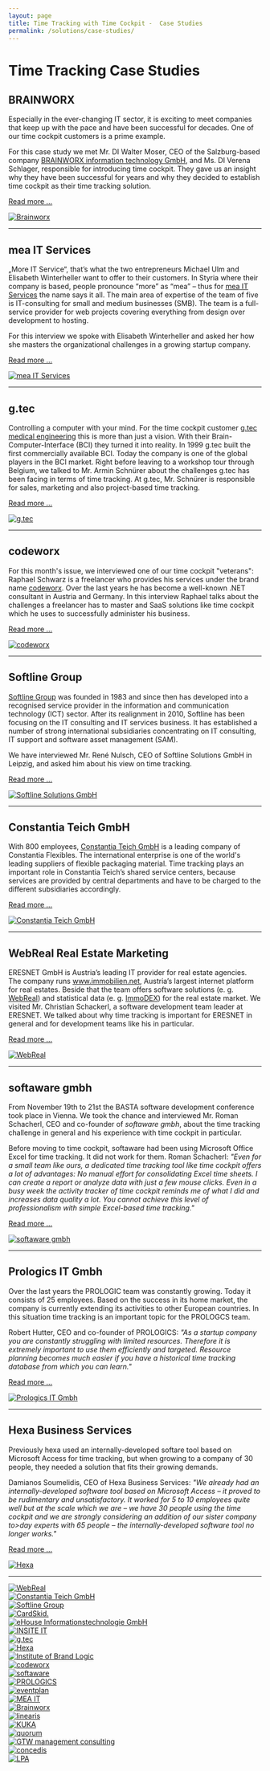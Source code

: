 ```yaml
---
layout: page
title: Time Tracking with Time Cockpit -  Case Studies
permalink: /solutions/case-studies/
---
```


<h1 xmlns="http://www.w3.org/1999/xhtml">Time Tracking Case Studies
		</h1><h2 xmlns="http://www.w3.org/1999/xhtml">BRAINWORX
		</h2><div class="row" xmlns="http://www.w3.org/1999/xhtml">
  <div class="col-sm-12 col-md-8">
    <p>Especially in the ever-changing IT sector, it is exciting to meet companies that keep up with the pace and have been successful for decades. One of our time cockpit customers is a prime example.
				</p>
    <p>For this case study we met Mr. DI Walter Moser, CEO of the Salzburg-based company <a title="Brainworx information technology GmbH" href="http://www.brainworx.at/" target="_blank">BRAINWORX information technology GmbH</a>, and Ms. DI Verena Schlager, responsible for introducing time cockpit. They gave us an insight why they have been successful for years and why they decided to establish time cockpit as their time tracking solution.
				</p>
    <p>
      <a href="{{site.baseurl}}/loesungen/case-studies/Brainworx/" title="Time Tracking at Brainworx with Time Cockpit">Read more ...</a>
    </p>
  </div>
  <div class="col-sm-12 col-md-4">
    <a href="{{site.baseurl}}/loesungen/case-studies/Brainworx/" title="Time Tracking at Brainworx with Time Cockpit">
      <img src="{{site.baseurl}}/content/images/customer_logos/brainworx_logo_246.jpg" alt="Brainworx" title="Brainworx" />
    </a>
  </div>
</div><hr xmlns="http://www.w3.org/1999/xhtml" /><h2 xmlns="http://www.w3.org/1999/xhtml">mea IT Services
		</h2><div class="row" xmlns="http://www.w3.org/1999/xhtml">
  <div class="col-sm-12 col-md-8">
    <p>„More IT Service“, that’s what the two entrepreneurs Michael Ulm and Elisabeth Winterheller want to offer to their customers. In Styria where their company is based, people pronounce “more” as “mea” – thus for <a href="http://www.mea-it.com/" title="mea IT Services" target="_blank">mea IT Services</a> the name says it all. The main area of expertise of the team of five is IT-consulting for small and medium businesses (SMB). The team is a full-service provider for web projects covering everything from design over development to hosting.
				</p>
    <p>For this interview we spoke with Elisabeth Winterheller and asked her how she masters the organizational challenges in a growing startup company.
				</p>
    <p>
      <a href="{{site.baseurl}}/loesungen/case-studies/Zeiterfassung-bei-mea-IT-Services-mit-time-cockpit/" title="Time Tracking at mea IT Services with Time Cockpit">Read more ...</a>
    </p>
  </div>
  <div class="col-sm-12 col-md-4">
    <a href="{{site.baseurl}}/loesungen/case-studies/Zeiterfassung-bei-mea-IT-Services-mit-time-cockpit/" title="Time Tracking at mea IT Services with Time Cockpit">
      <img src="{{site.baseurl}}/content/images/customer_logos/mea_it_services_logo_246.png" alt="mea IT Services" title="mea IT Services" />
    </a>
  </div>
</div><hr xmlns="http://www.w3.org/1999/xhtml" /><h2 xmlns="http://www.w3.org/1999/xhtml">g.tec
		</h2><div class="row" xmlns="http://www.w3.org/1999/xhtml">
  <div class="col-sm-12 col-md-8">
    <p>Controlling a computer with your mind. For the time cockpit customer <a href="http://www.gtec.at/" title="g.tec" target="_blank">g.tec medical engineering</a> this is more than just a vision. With their Brain-Computer-Interface (BCI) they turned it into reality. In 1999 g.tec built the first commercially available BCI. Today the company is one of the global players in the BCI market. Right before leaving to a workshop tour through Belgium, we talked to Mr. Armin Schnürer about the challenges g.tec has been facing in terms of time tracking. At g.tec, Mr. Schnürer is responsible for sales, marketing and also project-based time tracking.
				</p>
    <p>
      <a href="{{site.baseurl}}/loesungen/case-studies/Time-Tracking-at-gtec-With-Time-Cockpit/" title="Time Tracking at g.tec with Time Cockpit">Read more ...</a>
    </p>
  </div>
  <div class="col-sm-12 col-md-4">
    <a href="{{site.baseurl}}/loesungen/case-studies/Time-Tracking-at-gtec-With-Time-Cockpit/" title="Time Tracking at g.tec with Time Cockpit">
      <img src="{{site.baseurl}}/content/images/customer_logos/gtec_logo_246.jpg" alt="g.tec" title="g.tec" />
    </a>
  </div>
</div><hr xmlns="http://www.w3.org/1999/xhtml" /><h2 xmlns="http://www.w3.org/1999/xhtml">codeworx
		</h2><div class="row" xmlns="http://www.w3.org/1999/xhtml">
  <div class="col-sm-12 col-md-8">
    <p>For this month's issue, we interviewed one of our time cockpit "veterans": Raphael Schwarz is a freelancer who provides his services under the brand name <a href="http://www.codeworx.at" title="codeworx" target="_blank">codeworx</a>. Over the last years he has become a well-known .NET consultant in Austria and Germany. In this interview Raphael talks about the challenges a freelancer has to master and SaaS solutions like time cockpit which he uses to successfully administer his business.
				</p>
    <p>
      <a href="{{site.baseurl}}/loesungen/case-studies/Zeiterfassung-bei-codeworx-mit-time-cockpit/" title="Time Tracking at Codeworx with Time Cockpit">Read more ...</a>
    </p>
  </div>
  <div class="col-sm-12 col-md-4">
    <a href="{{site.baseurl}}/loesungen/case-studies/Zeiterfassung-bei-codeworx-mit-time-cockpit/" title="Time Tracking at Codeworx with Time Cockpit">
      <img src="{{site.baseurl}}/content/images/customer_logos/codeworx_logo_246.png" alt="codeworx" title="codeworx" />
    </a>
  </div>
</div><hr xmlns="http://www.w3.org/1999/xhtml" /><h2 xmlns="http://www.w3.org/1999/xhtml">Softline Group
		</h2><div class="row" xmlns="http://www.w3.org/1999/xhtml">
  <div class="col-sm-12 col-md-8">
    <p>
      <a href="http://www.softline-group.com/" target="_blank">Softline Group</a> was founded in 1983 and since then has developed into a recognised service provider in the information and communication technology (ICT) sector. After its realignment in 2010, Softline has been focusing on the IT consulting and IT services business. It has established a number of strong international subsidiaries concentrating on IT consulting, IT support and software asset management (SAM).
				</p>
    <p>We have interviewed Mr. René Nulsch, CEO of Softline Solutions GmbH in Leipzig, and asked him about his view on time tracking.
				</p>
    <p>
      <a href="{{site.baseurl}}/loesungen/case-studies/Time-Tracking-at-Softline-with-Time-Cockpit/">Read more ...</a>
    </p>
  </div>
  <div class="col-sm-12 col-md-4">
    <a href="{{site.baseurl}}/loesungen/case-studies/Time-Tracking-at-Softline-with-Time-Cockpit/">
      <img src="{{site.baseurl}}/content/images/customer_logos/softline_group_logo.png" alt="Softline Solutions GmbH" title="Softline Solutions GmbH" />
    </a>
  </div>
</div><hr xmlns="http://www.w3.org/1999/xhtml" /><h2 xmlns="http://www.w3.org/1999/xhtml">Constantia Teich GmbH
		</h2><div class="row" xmlns="http://www.w3.org/1999/xhtml">
  <div class="col-sm-12 col-md-8">
    <p>With 800 employees, <a href="http://teich.cflex.com/" target="_blank">Constantia Teich GmbH</a> is a leading company of Constantia Flexibles. The international enterprise is one of the world's leading suppliers of flexible packaging material. Time tracking plays an important role in Constantia Teich’s shared service centers, because services are provided by central departments and have to be charged to the different subsidiaries accordingly.
				</p>
    <p>
      <a href="{{site.baseurl}}/loesungen/case-studies/Constantia-Teich/">Read more ...</a>
    </p>
  </div>
  <div class="col-sm-12 col-md-4">
    <a href="{{site.baseurl}}/loesungen/case-studies/Constantia-Teich/">
      <img src="{{site.baseurl}}/content/images/customer_logos/teich_logo_246.png" alt="Constantia Teich GmbH" title="Constantia Teich GmbH" />
    </a>
  </div>
</div><hr xmlns="http://www.w3.org/1999/xhtml" /><h2 xmlns="http://www.w3.org/1999/xhtml">WebReal Real Estate Marketing
		</h2><div class="row" xmlns="http://www.w3.org/1999/xhtml">
  <div class="col-sm-12 col-md-8">
    <p>ERESNET GmbH is Austria’s leading IT provider for real estate agencies. The company runs <a href="http://www.immobilien.net/" target="_blank">www.immobilien.net</a>, Austria’s largest internet platform for real estates. Beside that the team offers software solutions (e. g. <a href="http://www.webreal.at/" target="_blank">WebReal</a>) and statistical data (e. g. <a href="http://www.immobilien.net/immodex" target="_blank">ImmoDEX</a>) for the real estate market. We visited Mr. Christian Schackerl, a software development team leader at ERESNET. We talked about why time tracking is important for ERESNET in general and for development teams like his in particular.
				</p>
    <p>
      <a href="{{site.baseurl}}/loesungen/case-studies/webreal/">Read more ...</a>
    </p>
  </div>
  <div class="col-sm-12 col-md-4">
    <a href="{{site.baseurl}}/loesungen/case-studies/webreal/">
      <img src="{{site.baseurl}}/content/images/customer_logos/webreal_logo.png" alt="WebReal" title="WebReal" />
    </a>
  </div>
</div><hr xmlns="http://www.w3.org/1999/xhtml" /><h2 xmlns="http://www.w3.org/1999/xhtml">softaware gmbh
		</h2><div class="row" xmlns="http://www.w3.org/1999/xhtml">
  <div class="col-sm-12 col-md-8">
    <p>From November 19th to 21st the BASTA software development conference took place in Vienna. We took the chance and interviewed Mr. Roman Schacherl, CEO and co-founder of <em>softaware gmbh</em>, about the time tracking challenge in general and his experience with time cockpit in particular.
				</p>
    <p>Before moving to time cockpit, softaware had been using Microsoft Office Excel for time tracking. It did not work for them. Roman Schacherl: <em>"Even for a small team like ours, a dedicated time tracking tool like time cockpit offers a lot of advantages: No manual effort for consolidating Excel time sheets. I can create a report or analyze data with just a few mouse clicks. Even in a busy week the activity tracker of time cockpit reminds me of what I did and increases data quality a lot. You cannot achieve this level of professionalism with simple Excel-based time tracking."</em></p>
    <p>
      <a href="{{site.baseurl}}/loesungen/case-studies/softaware-gmbh/">Read more ...</a>
    </p>
  </div>
  <div class="col-sm-12 col-md-4">
    <a href="{{site.baseurl}}/loesungen/case-studies/softaware-gmbh/">
      <img src="{{site.baseurl}}/content/images/customer_logos/softaware_logo_246.png" alt="softaware gmbh" title="softaware gmbh" />
    </a>
  </div>
</div><hr xmlns="http://www.w3.org/1999/xhtml" /><h2 xmlns="http://www.w3.org/1999/xhtml">Prologics IT Gmbh
		</h2><div class="row" xmlns="http://www.w3.org/1999/xhtml">
  <div class="col-sm-12 col-md-8">
    <p>Over the last years the PROLOGIC team was constantly growing. Today it consists of 25 employees. Based on the success in its home market, the company is currently extending its activities to other European countries. In this situation time tracking is an important topic for the PROLOGCS team.
				</p>
    <p>Robert Hutter, CEO and co-founder of PROLOGICS: <em>"As a startup company you are constantly struggling with limited resources. Therefore it is extremely important to use them efficiently and targeted. Resource planning becomes much easier if you have a historical time tracking database from which you can learn."</em></p>
    <p>
      <a href="{{site.baseurl}}/loesungen/case-studies/PROLOGICS-IT-GmbH/">Read more ...</a>
    </p>
  </div>
  <div class="col-sm-12 col-md-4">
    <a href="{{site.baseurl}}/loesungen/case-studies/PROLOGICS-IT-GmbH/">
      <img src="{{site.baseurl}}/content/images/customer_logos/prologics_logo.png" alt="Prologics IT Gmbh" title="Prologics IT Gmbh" class="   " />
    </a>
  </div>
</div><hr xmlns="http://www.w3.org/1999/xhtml" /><h2 xmlns="http://www.w3.org/1999/xhtml">Hexa Business Services
		</h2><div class="row" xmlns="http://www.w3.org/1999/xhtml">
  <div class="col-sm-12 col-md-8">
    <p>Previously hexa used an internally-developed softare tool based on Microsoft Access for time tracking, but when growing to a company of 30 people, they needed a solution that fits their growing demands.
				</p>
    <p>Damianos Soumelidis, CEO of Hexa Business Services: <em>"We already had an internally-developed software tool based on Microsoft Access – it proved to be rudimentary and unsatisfactory. It worked for 5 to 10 employees quite well but at the scale which we are – we have 30 people using the time cockpit and we are strongly considering an addition of our sister company to&gt;day experts with 65 people – the internally-developed software tool no longer works."</em></p>
    <p>
      <a href="{{site.baseurl}}/loesungen/case-studies/hexa-business-services/">Read more ...</a>
    </p>
  </div>
  <div class="col-sm-12 col-md-4">
    <a href="{{site.baseurl}}/loesungen/case-studies/hexa-business-services/">
      <img src="{{site.baseurl}}/content/images/customer_logos/hexa_logo.png" alt="Hexa" title="Hexa" />
    </a>
  </div>
</div><hr xmlns="http://www.w3.org/1999/xhtml" /><div class="row customerLogos" xmlns="http://www.w3.org/1999/xhtml">
  <div class="col-xs-4 col-sm-4 col-md-3 col-lg-2">
    <a href="http://www.webreal.at/" target="_blank">
      <img class="center " src="{{site.baseurl}}/content/images/customer_logos/webreal_logo.png?mw=120&amp;mh=120" alt="WebReal" title="WebReal" />
    </a>
  </div>
  <div class="col-xs-4 col-sm-4 col-md-3 col-lg-2">
    <a href="http://teich.cflex.com/" target="_blank">
      <img class="center " src="{{site.baseurl}}/content/images/customer_logos/teich_logo.png?mw=120&amp;mh=120" alt="Constantia Teich GmbH" title="Constantia Teich GmbH" />
    </a>
  </div>
  <div class="col-xs-4 col-sm-4 col-md-3 col-lg-2">
    <a href="http://www.softline-group.com/" target="_blank">
      <img class="center" src="{{site.baseurl}}/content/images/customer_logos/softline_group_logo.png?mw=120&amp;mh=120" alt="Softline Group" title="Softline Group" />
    </a>
  </div>
  <div class="col-xs-4 col-sm-4 col-md-3 col-lg-2">
    <a href="http://www.cardskid.com/" target="_blank">
      <img class="center" src="{{site.baseurl}}/content/images/customer_logos/card_skid_logo.png?mw=120&amp;mh=120" alt="CardSkid." title="CardSkid." />
    </a>
  </div>
  <div class="col-xs-4 col-sm-4 col-md-3 col-lg-2">
    <a href="http://www.ehouse.at/" target="_blank">
      <img class="center" src="{{site.baseurl}}/content/images/customer_logos/ehouse_logo.png?mw=120&amp;mh=120" alt="eHouse Informationstechnologie GmbH" title="eHouse Informationstechnologie GmbH" />
    </a>
  </div>
  <div class="col-xs-4 col-sm-4 col-md-3 col-lg-2">
    <a href="http://www.insite-it.net/" target="_blank">
      <img class="center " src="{{site.baseurl}}/content/images/customer_logos/insite_logo.png?mw=120&amp;mh=120" alt="INSITE IT" title="INSITE IT" />
    </a>
  </div>
  <div class="col-xs-4 col-sm-4 col-md-3 col-lg-2">
    <a href="http://www.gtec.at/" target="_blank">
      <img class="center" src="{{site.baseurl}}/content/images/customer_logos/gtec_logo.png?mw=120&amp;mh=120" alt="g.tec" title="g.tec" />
    </a>
  </div>
  <div class="col-xs-4 col-sm-4 col-md-3 col-lg-2">
    <a href="http://www.hexa.at/" target="_blank">
      <img class="center" src="{{site.baseurl}}/content/images/customer_logos/hexa_logo.png?mw=120&amp;mh=120" alt="Hexa" title="Hexa" />
    </a>
  </div>
  <div class="col-xs-4 col-sm-4 col-md-3 col-lg-2">
    <a href="http://www.brand-logic.com/" target="_blank">
      <img class="center" src="{{site.baseurl}}/content/images/customer_logos/brandlogic_logo.png?mw=120&amp;mh=120" alt="Institute of Brand Logic" title="Institute of Brand Logic" />
    </a>
  </div>
  <div class="col-xs-4 col-sm-4 col-md-3 col-lg-2">
    <a href="http://codeworx.at/" target="_blank">
      <img class="center " src="{{site.baseurl}}/content/images/customer_logos/codeworx_logo.png?mw=120&amp;mh=120" alt="codeworx" title="codeworx" />
    </a>
  </div>
  <div class="col-xs-4 col-sm-4 col-md-3 col-lg-2">
    <a href="http://www.softaware.at/" target="_blank">
      <img class="center " src="{{site.baseurl}}/content/images/customer_logos/softaware_logo.png?mw=120&amp;mh=120" alt="softaware" title="softaware" />
    </a>
  </div>
  <div class="col-xs-4 col-sm-4 col-md-3 col-lg-2">
    <a href="http://www.prologics-it.com/" target="_blank">
      <img class="center" src="{{site.baseurl}}/content/images/customer_logos/prologics_logo.png?mw=120&amp;mh=120" alt="PROLOGICS" title="PROLOGICS" />
    </a>
  </div>
  <div class="col-xs-4 col-sm-4 col-md-3 col-lg-2">
    <a href="http://www.eventplan.at/" target="_blank">
      <img class="center" src="{{site.baseurl}}/content/images/customer_logos/eventplan_logo.png?mw=120&amp;mh=120" alt="eventplan" title="eventplan" />
    </a>
  </div>
  <div class="col-xs-4 col-sm-4 col-md-3 col-lg-2">
    <a href="http://www.mea-it.com/" target="_blank">
      <img class="center" src="{{site.baseurl}}/content/images/customer_logos/mea_it_logo.png?mw=120&amp;mh=120" alt="MEA IT" title="MEA IT" />
    </a>
  </div>
  <div class="col-xs-4 col-sm-4 col-md-3 col-lg-2">
    <a href="http://www.brainworx.at/" target="_blank">
      <img class="center" src="{{site.baseurl}}/content/images/customer_logos/brainworx_logo.jpg?mw=120&amp;mh=120" alt="Brainworx" title="Brainworx" />
    </a>
  </div>
  <div class="col-xs-4 col-sm-4 col-md-3 col-lg-2">
    <a href="http://www.linearis.at/" target="_blank">
      <img class="center " src="{{site.baseurl}}/content/images/customer_logos/linearis_logo.png?mw=120&amp;mh=120" alt="linearis" title="linearis" />
    </a>
  </div>
  <div class="col-xs-4 col-sm-4 col-md-3 col-lg-2">
    <a href="http://www.kuka.com/" target="_blank">
      <img class="center" src="{{site.baseurl}}/content/images/customer_logos/kuka_logo.jpg?mw=120&amp;mh=120" alt="KUKA" title="KUKA" />
    </a>
  </div>
  <div class="col-xs-4 col-sm-4 col-md-3 col-lg-2">
    <a href="http://www.quorum.at/" target="_blank">
      <img class="center" src="{{site.baseurl}}/content/images/customer_logos/quorum_logo.jpg?mw=120&amp;mh=120" alt="quorum" title="quorum" />
    </a>
  </div>
  <div class="col-xs-4 col-sm-4 col-md-3 col-lg-2">
    <a href="http://www.gtw-mc.com/" target="_blank">
      <img class="center" src="{{site.baseurl}}/content/images/customer_logos/gtw_logo.jpg?mw=120&amp;mh=120" alt="GTW management consulting" title="GTW management consulting" />
    </a>
  </div>
  <div class="col-xs-4 col-sm-4 col-md-3 col-lg-2">
    <a href="http://www.concedis.net/" target="_blank">
      <img class="center" src="{{site.baseurl}}/content/images/customer_logos/concedis_logo.jpg?mw=120&amp;mh=120" alt="concedis" title="concedis" />
    </a>
  </div>
  <div class="col-xs-4 col-sm-4 col-md-3 col-lg-2">
    <a href="http://www.l-p-a.com/" target="_blank">
      <img class="center" src="{{site.baseurl}}/content/images/customer_logos/lpa_logo.png?mw=120&amp;mh=120" alt="LPA" title="LPA" />
    </a>
  </div>
</div>